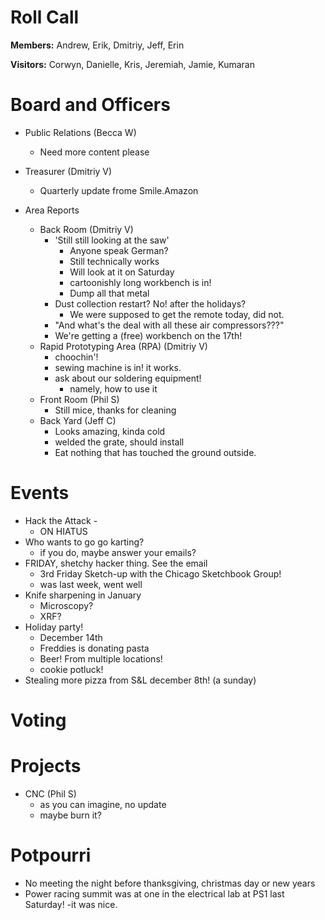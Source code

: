 Roll Call
=========
**Members:** Andrew, Erik, Dmitriy, Jeff, Erin

**Visitors:** Corwyn, Danielle, Kris, Jeremiah, Jamie, Kumaran

Board and Officers
==================
- Public Relations (Becca W)
  - Need more content please
  
- Treasurer (Dmitriy V)
  - Quarterly update frome Smile.Amazon 
  
- Area Reports
  - Back Room (Dmitriy V)
    - 'Still still looking at the saw'
      - Anyone speak German?
      - Still technically works
      - Will look at it on Saturday
      - cartoonishly long workbench is in!
      - Dump all that metal
    - Dust collection restart? No! after the holidays?
      - We were supposed to get the remote today, did not.
    - "And what's the deal with all these air compressors???"
    - We're getting a (free) workbench on the 17th!
  - Rapid Prototyping Area (RPA) (Dmitriy V)
    - choochin'!
    - sewing machine is in! it works.
    - ask about our soldering equipment!
      - namely, how to use it
  - Front Room (Phil S)
    - Still mice, thanks for cleaning
  - Back Yard (Jeff C)
    - Looks amazing, kinda cold
    - welded the grate, should install
    - Eat nothing that has touched the ground outside.
    
    
Events
======
- Hack the Attack - 
  - ON HIATUS
- Who wants to go go karting?
  - if you do, maybe answer your emails?
- FRIDAY, shetchy hacker thing. See the email
  - 3rd Friday Sketch-up with the Chicago Sketchbook Group!
  - was last week, went well
- Knife sharpening in January
  - Microscopy?
  - XRF?
- Holiday party!
  - December 14th
  - Freddies is donating pasta
  - Beer! From multiple locations!
  - cookie potluck!
- Stealing more pizza from S&L december 8th! (a sunday)


Voting
======


Projects
========
- CNC (Phil S)
  - as you can imagine, no update
  - maybe burn it?

Potpourri
=========
- No meeting the night before thanksgiving, christmas day or new years
- Power racing summit was at one in the electrical lab at PS1 last Saturday!
  -it was nice.
